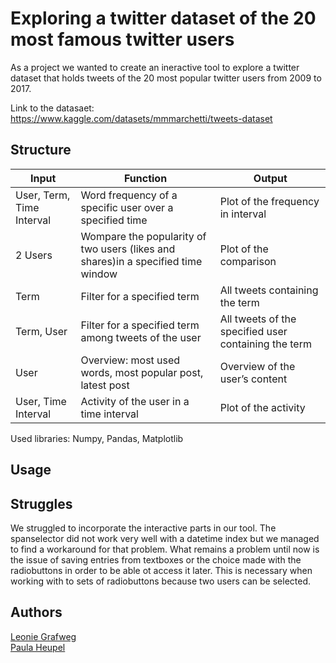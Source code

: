 # Exploring a twitter dataset of the 20 most famous twitter users

As a project we wanted to create an ineractive tool to explore a twitter dataset that holds tweets of the 20 most popular twitter users from 2009 to 2017.

Link to the datasaet:
https://www.kaggle.com/datasets/mmmarchetti/tweets-dataset

## Structure

| Input  | Function | Output |
| ------------- | ------------- | ------------- |
| User, Term, Time Interval  | Word frequency of a specific user over a specified time  | Plot of the frequency in interval  |
| 2 Users  | Wompare the popularity of two users (likes and shares)in a specified time window  | Plot of the comparison  |
| Term  | Filter for a specified term  | All tweets containing the term  |
| Term, User  | Filter for a specified term among tweets of the user  | All tweets of the specified user containing the term  |
| User  | Overview: most used words, most popular post, latest post  | Overview of the user’s content  |
| User, Time Interval | Activity of the user in a time interval  | Plot of the activity  |

Used libraries: Numpy, Pandas, Matplotlib

## Usage


## Struggles
We struggled to incorporate the interactive parts in our tool.
The spanselector did not work very well with a datetime index but we managed to find a workaround for that problem.
What remains a problem until now is the issue of saving entries from textboxes or the choice made with the radiobuttons in order to be able ot access it later. This is necessary when working with to sets of radiobuttons because two users can be selected.


## Authors
[Leonie Grafweg](mailto:lgrafweg@uos.de)<br/>
[Paula Heupel](mailto:pheupel@uos.de)<br/>
